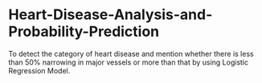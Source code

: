 # Heart-Disease-Analysis-and-Probability-Prediction
To detect the category of heart disease and mention whether there is less than 50% narrowing in major vessels or more than that by using Logistic Regression Model.
